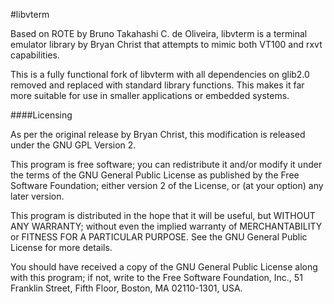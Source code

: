 #libvterm

Based on ROTE by Bruno Takahashi C. de Oliveira, libvterm is a terminal emulator
library by Bryan Christ that attempts to mimic both VT100 and rxvt capabilities.

This is a fully functional fork of libvterm with all dependencies on glib2.0
removed and replaced with standard library functions. This makes it far more
suitable for use in smaller applications or embedded systems.


####Licensing

As per the original release by Bryan Christ, this modification is released
under the GNU GPL Version 2.

This program is free software; you can redistribute it and/or
modify it under the terms of the GNU General Public License
as published by the Free Software Foundation; either version 2
of the License, or (at your option) any later version.

This program is distributed in the hope that it will be useful,
but WITHOUT ANY WARRANTY; without even the implied warranty of
MERCHANTABILITY or FITNESS FOR A PARTICULAR PURPOSE.  See the
GNU General Public License for more details.

You should have received a copy of the GNU General Public License
along with this program; if not, write to the Free Software
Foundation, Inc., 51 Franklin Street, Fifth Floor, Boston, MA  02110-1301, USA.

